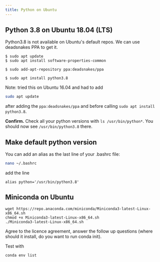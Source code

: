 ```yaml
---
title: Python on Ubuntu
---
```


## Python 3.8 on Ubuntu 18.04 (LTS)

Python3.8 is not available on Ubuntu's default repos. We can use deadsnakes PPA to get it.

```
$ sudo apt update
$ sudo apt install software-properties-common
```

```
$ sudo add-apt-repository ppa:deadsnakes/ppa
```

```
$ sudo apt install python3.8
```

Note: tried this on Ubuntu 16.04 and had to add

```bash
sudo apt update
```

after adding the `ppa:deadsnakes/ppa` and before calling `sudo apt install python3.8`.

**Confirm.** Check all your python versions with `ls /usr/bin/python*`. You should now see `/usr/bin/python3.8` there.

## Make default python version

You can add an alias as the last line of your .bashrc file:

```bash
nano ~/.bashrc
```

add the line

```
alias python='/usr/bin/python3.8'
```

## Miniconda on Ubuntu

```
wget https://repo.anaconda.com/miniconda/Miniconda3-latest-Linux-x86_64.sh
chmod +x Miniconda3-latest-Linux-x86_64.sh
./Miniconda3-latest-Linux-x86_64.sh
```

Agree to the licence agreement, answer the follow up questions (where should it install, do you want to run conda init).

Test with

```
conda env list
```

